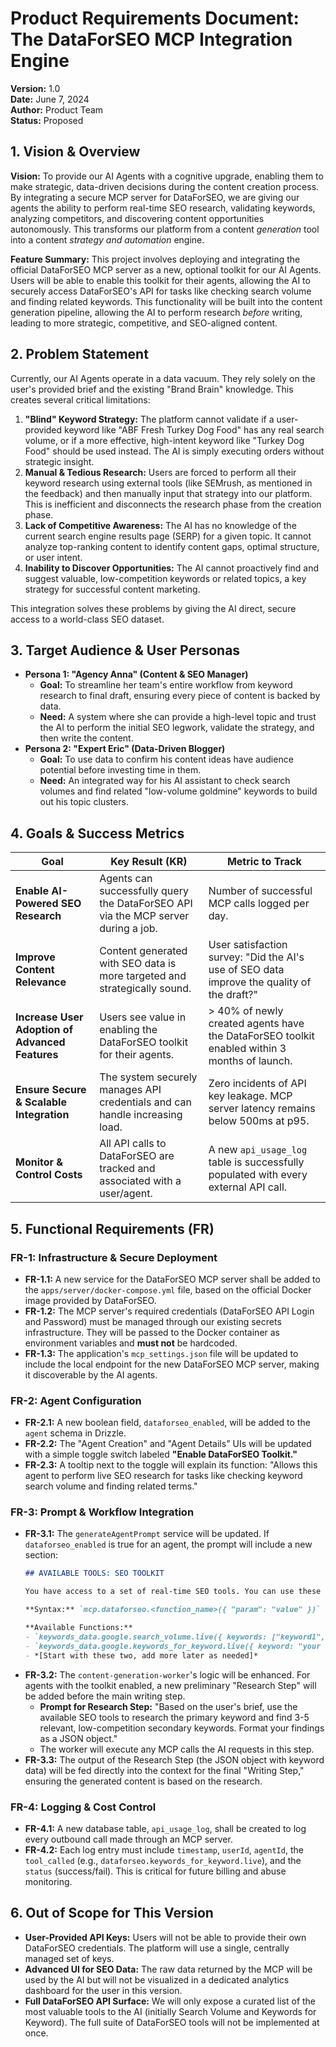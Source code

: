 # Product Requirements Document: The DataForSEO MCP Integration Engine

**Version:** 1.0  
**Date:** June 7, 2024  
**Author:** Product Team  
**Status:** Proposed

## 1. Vision & Overview

**Vision:**
To provide our AI Agents with a cognitive upgrade, enabling them to make strategic, data-driven decisions during the content creation process. By integrating a secure MCP server for DataForSEO, we are giving our agents the ability to perform real-time SEO research, validating keywords, analyzing competitors, and discovering content opportunities autonomously. This transforms our platform from a content *generation* tool into a content *strategy and automation* engine.

**Feature Summary:**
This project involves deploying and integrating the official DataForSEO MCP server as a new, optional toolkit for our AI Agents. Users will be able to enable this toolkit for their agents, allowing the AI to securely access DataForSEO's API for tasks like checking search volume and finding related keywords. This functionality will be built into the content generation pipeline, allowing the AI to perform research *before* writing, leading to more strategic, competitive, and SEO-aligned content.

## 2. Problem Statement

Currently, our AI Agents operate in a data vacuum. They rely solely on the user's provided brief and the existing "Brand Brain" knowledge. This creates several critical limitations:

1.  **"Blind" Keyword Strategy:** The platform cannot validate if a user-provided keyword like "ABF Fresh Turkey Dog Food" has any real search volume, or if a more effective, high-intent keyword like "Turkey Dog Food" should be used instead. The AI is simply executing orders without strategic insight.
2.  **Manual & Tedious Research:** Users are forced to perform all their keyword research using external tools (like SEMrush, as mentioned in the feedback) and then manually input that strategy into our platform. This is inefficient and disconnects the research phase from the creation phase.
3.  **Lack of Competitive Awareness:** The AI has no knowledge of the current search engine results page (SERP) for a given topic. It cannot analyze top-ranking content to identify content gaps, optimal structure, or user intent.
4.  **Inability to Discover Opportunities:** The AI cannot proactively find and suggest valuable, low-competition keywords or related topics, a key strategy for successful content marketing.

This integration solves these problems by giving the AI direct, secure access to a world-class SEO dataset.

## 3. Target Audience & User Personas

*   **Persona 1: "Agency Anna" (Content & SEO Manager)**
    *   **Goal:** To streamline her team's entire workflow from keyword research to final draft, ensuring every piece of content is backed by data.
    *   **Need:** A system where she can provide a high-level topic and trust the AI to perform the initial SEO legwork, validate the strategy, and then write the content.
*   **Persona 2: "Expert Eric" (Data-Driven Blogger)**
    *   **Goal:** To use data to confirm his content ideas have audience potential before investing time in them.
    *   **Need:** An integrated way for his AI assistant to check search volumes and find related "low-volume goldmine" keywords to build out his topic clusters.

## 4. Goals & Success Metrics

| Goal                                   | Key Result (KR)                                                                     | Metric to Track                                                                            |
| -------------------------------------- | ----------------------------------------------------------------------------------- | ------------------------------------------------------------------------------------------ |
| **Enable AI-Powered SEO Research**     | Agents can successfully query the DataForSEO API via the MCP server during a job.   | Number of successful MCP calls logged per day.                                           |
| **Improve Content Relevance**          | Content generated with SEO data is more targeted and strategically sound.           | User satisfaction survey: "Did the AI's use of SEO data improve the quality of the draft?" |
| **Increase User Adoption of Advanced Features** | Users see value in enabling the DataForSEO toolkit for their agents.                | > 40% of newly created agents have the DataForSEO toolkit enabled within 3 months of launch. |
| **Ensure Secure & Scalable Integration** | The system securely manages API credentials and can handle increasing load.         | Zero incidents of API key leakage. MCP server latency remains below 500ms at p95.      |
| **Monitor & Control Costs**            | All API calls to DataForSEO are tracked and associated with a user/agent.           | A new `api_usage_log` table is successfully populated with every external API call.       |

## 5. Functional Requirements (FR)

### FR-1: Infrastructure & Secure Deployment
*   **FR-1.1:** A new service for the DataForSEO MCP server shall be added to the `apps/server/docker-compose.yml` file, based on the official Docker image provided by DataForSEO.
*   **FR-1.2:** The MCP server's required credentials (DataForSEO API Login and Password) must be managed through our existing secrets infrastructure. They will be passed to the Docker container as environment variables and **must not** be hardcoded.
*   **FR-1.3:** The application's `mcp_settings.json` file will be updated to include the local endpoint for the new DataForSEO MCP server, making it discoverable by the AI agents.

### FR-2: Agent Configuration
*   **FR-2.1:** A new boolean field, `dataforseo_enabled`, will be added to the `agent` schema in Drizzle.
*   **FR-2.2:** The "Agent Creation" and "Agent Details" UIs will be updated with a simple toggle switch labeled **"Enable DataForSEO Toolkit."**
*   **FR-2.3:** A tooltip next to the toggle will explain its function: "Allows this agent to perform live SEO research for tasks like checking keyword search volume and finding related terms."

### FR-3: Prompt & Workflow Integration
*   **FR-3.1:** The `generateAgentPrompt` service will be updated. If `dataforseo_enabled` is true for an agent, the prompt will include a new section:
    ```markdown
    ## AVAILABLE TOOLS: SEO TOOLKIT

    You have access to a set of real-time SEO tools. You can use these to inform your content strategy.

    **Syntax:** `mcp.dataforseo.<function_name>({ "param": "value" })`

    **Available Functions:**
    - `keywords_data.google.search_volume.live({ keywords: ["keyword1", "keyword2"] })`: Returns the monthly search volume for a list of keywords.
    - `keywords_data.google.keywords_for_keyword.live({ keyword: "your keyword" })`: Returns a list of related keywords and their search volume.
    - *[Start with these two, add more later as needed]*
    ```
*   **FR-3.2:** The `content-generation-worker`'s logic will be enhanced. For agents with the toolkit enabled, a new preliminary "Research Step" will be added before the main writing step.
    *   **Prompt for Research Step:** "Based on the user's brief, use the available SEO tools to research the primary keyword and find 3-5 relevant, low-competition secondary keywords. Format your findings as a JSON object."
    *   The worker will execute any MCP calls the AI requests in this step.
*   **FR-3.3:** The output of the Research Step (the JSON object with keyword data) will be fed directly into the context for the final "Writing Step," ensuring the generated content is based on the research.

### FR-4: Logging & Cost Control
*   **FR-4.1:** A new database table, `api_usage_log`, shall be created to log every outbound call made through an MCP server.
*   **FR-4.2:** Each log entry must include `timestamp`, `userId`, `agentId`, the `tool_called` (e.g., `dataforseo.keywords_for_keyword.live`), and the `status` (success/fail). This is critical for future billing and abuse monitoring.

## 6. Out of Scope for This Version

*   **User-Provided API Keys:** Users will not be able to provide their own DataForSEO credentials. The platform will use a single, centrally managed set of keys.
*   **Advanced UI for SEO Data:** The raw data returned by the MCP will be used by the AI but will not be visualized in a dedicated analytics dashboard for the user in this version.
*   **Full DataForSEO API Surface:** We will only expose a curated list of the most valuable tools to the AI (initially Search Volume and Keywords for Keyword). The full suite of DataForSEO tools will not be implemented at once.
